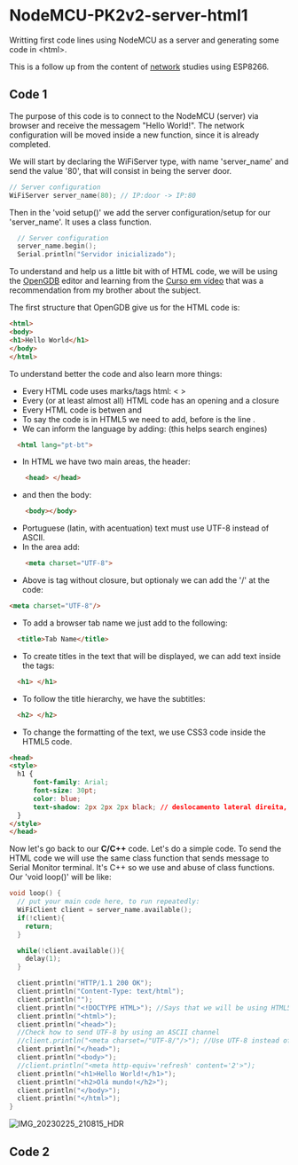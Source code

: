 # NodeMCU-PK2v2-server-html1
Writting first code lines using NodeMCU as a server and generating some code in &lt;html>.

This is a follow up from the content of [network](https://github.com/Rafaelatff/NodeMCU-PK2v2-network) studies using ESP8266.

## Code 1

The purpose of this code is to connect to the NodeMCU (server) via browser and receive the messagem "Hello World!". The network configuration will be moved inside a new function, since it is already completed.

We will start by declaring the WiFiServer type, with name 'server_name' and send the value '80', that will consist in being the server door.

```c
// Server configuration
WiFiServer server_name(80); // IP:door -> IP:80
```

Then in the 'void setup()' we add the server configuration/setup for our 'server_name'. It uses a class function.

```c
  // Server configuration
  server_name.begin();
  Serial.println("Servidor inicializado");
 ```

To understand and help us a little bit with of HTML code, we will be using the [OpenGDB](https://www.onlinegdb.com) editor and learning from the [Curso em vídeo](https://www.youtube.com/@CursoemVideo/playlists) that was a recommendation from my brother about the subject.

The first structure that OpenGDB give us for the HTML code is:

```html
<html>
<body>
<h1>Hello World</h1>
</body>
</html>
```
To understand better the code and also learn more things:

* Every HTML code uses marks/tags html: < > 
* Every (or at least almost all) HTML code has an opening <example> and a closure </example>
* Every HTML code is betwen <html> and </html>
* To say the code is in HTML5 we need to add, before <html> is the line <!DOCTYPE html>.
* We can inform the language by adding: (this helps search engines)
```html
  <html lang="pt-bt"> 
```
* In HTML we have two main areas, the header:
```html
    <head> </head>
```
* and then the body:
```html
    <body></body>
```
* Portuguese (latin, with acentuation) text must use UTF-8 instead of ASCII.
* In the <head> area add:
```html    
    <meta charset="UTF-8">
```
* Above is tag without closure, but optionaly we can add the '/' at the code:
```html
<meta charset="UTF-8"/>
```
* To add a browser tab name we just add to <head> the following: 
```html  
  <title>Tab Name</title>
```
* To create titles in the text that will be displayed, we can add text inside the tags:
```html
  <h1> </h1>
```
* To follow the title hierarchy, we have the subtitles:
```html  
  <h2> </h2>
```
* To change the formatting of the text, we use CSS3 code inside the HTML5 code.

```html
<head>
<style>
  h1 {
      font-family: Arial;
      font-size: 30pt;
      color: blue;
      text-shadow: 2px 2px 2px black; // deslocamento lateral direita, deslocamento vertical, espalhamento, shadow collor
  }
</style>      
</head>
```
  
Now let's go back to our **C/C++** code. Let's do a simple code. To send the HTML code we will use the same class function that sends message to Serial Monitor terminal. It's C++ so we use and abuse of class functions. Our 'void loop()' will be like:

```c
void loop() {
  // put your main code here, to run repeatedly:
  WiFiClient client = server_name.available();
  if(!client){
    return;
  }

  while(!client.available()){
    delay(1);
  }

  client.println("HTTP/1.1 200 OK");
  client.println("Content-Type: text/html");
  client.println("");
  client.println("<!DOCTYPE HTML>"); //Says that we will be using HTML5
  client.println("<html>");
  client.println("<head>");
  //Check how to send UTF-8 by using an ASCII channel
  //client.println("<meta charset=/"UTF-8/"/>"); //Use UTF-8 instead of ASCII -> to use BR char
  client.println("</head>");
  client.println("<body>");
  //client.println("<meta http-equiv='refresh' content='2'>");
  client.println("<h1>Hello World!</h1>");
  client.println("<h2>Olá mundo!</h2>");
  client.println("</body>");
  client.println("</html>");
}
```
  
![IMG_20230225_210815_HDR](https://user-images.githubusercontent.com/58916022/221385737-3f7b7bab-1dcf-4984-9c2d-b3c11baa52d9.jpg)

## Code 2

